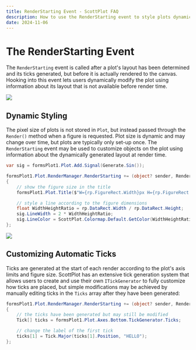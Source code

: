 ```yaml
---
title: RenderStarting Event - ScottPlot FAQ
description: How to use the RenderStarting event to style plots dynamically
date: 2024-11-06
---
```


# The RenderStarting Event

The `RenderStarting` event is called after a plot's layout has been determined and its ticks generated, but before it is actually rendered to the canvas. Hooking into this event lets users dynamically modify the plot using information about its layout that is not available before render time.

![](/images/faq/renderstarting/first-tick.png)

## Dynamic Styling

The pixel size of plots is not stored in `Plot`, but instead passed through the `Render()` method when a figure is requested. Plot size is dynamic and may change over time, but plots are typically only set-up once. The `RenderStarting` event may be used to customize objects on the plot using information about the dynamically generated layout at render time.

```cs
var sig = formsPlot1.Plot.Add.Signal(Generate.Sin());

formsPlot1.Plot.RenderManager.RenderStarting += (object? sender, RenderPack rp) =>
{
    // show the figure size in the title
    formsPlot1.Plot.Title($"W={rp.FigureRect.Width}px H={rp.FigureRect.Height}px");

    // style a line according to the figure dimensions
    float WidthHeightRatio = rp.DataRect.Width / rp.DataRect.Height;
    sig.LineWidth = 2 * WidthHeightRatio;
    sig.LineColor = ScottPlot.Colormap.Default.GetColor(WidthHeightRatio);
};
```

![](/images/faq/renderstarting/plottable2.gif)

## Customizing Automatic Ticks

Ticks are generated at the start of each render according to the plot's axis limits and figure size. ScottPlot has an extensive tick generation system that allows users to create and use their own `ITickGenerator` to fully customize how ticks are placed, but simple modifications may be achieved by manually editing ticks in the `Ticks` array after they have been generated:

```cs
formsPlot1.Plot.RenderManager.RenderStarting += (object? sender, RenderPack rp) =>
{
    // the ticks have been generated but may still be modified
    Tick[] ticks = formsPlot1.Plot.Axes.Bottom.TickGenerator.Ticks;

    // change the label of the first tick
    ticks[1] = Tick.Major(ticks[1].Position, "HELLO");
};
```
